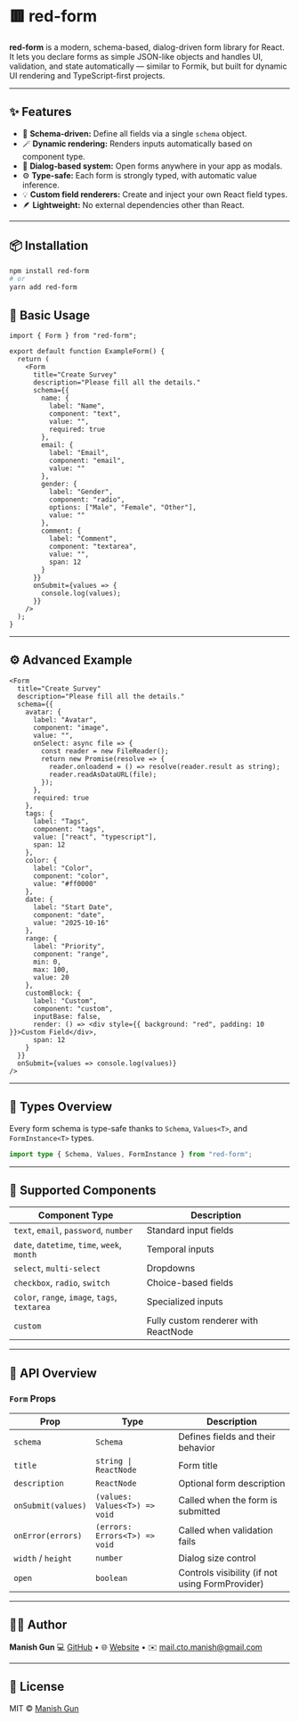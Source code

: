 # 🟥 red-form

**red-form** is a modern, schema-based, dialog-driven form library for React.  
It lets you declare forms as simple JSON-like objects and handles UI, validation, and state automatically — similar to Formik, but built for dynamic UI rendering and TypeScript-first projects.

---

## ✨ Features

- 🧱 **Schema-driven:** Define all fields via a single `schema` object.
- 🪄 **Dynamic rendering:** Renders inputs automatically based on component type.
- 🧩 **Dialog-based system:** Open forms anywhere in your app as modals.
- ⚙️ **Type-safe:** Each form is strongly typed, with automatic value inference.
- 💡 **Custom field renderers:** Create and inject your own React field types.
- 🪶 **Lightweight:** No external dependencies other than React.

---

## 📦 Installation

```bash
npm install red-form
# or
yarn add red-form
```

## 🧩 Basic Usage

```tsx
import { Form } from "red-form";

export default function ExampleForm() {
  return (
    <Form
      title="Create Survey"
      description="Please fill all the details."
      schema={{
        name: {
          label: "Name",
          component: "text",
          value: "",
          required: true
        },
        email: {
          label: "Email",
          component: "email",
          value: ""
        },
        gender: {
          label: "Gender",
          component: "radio",
          options: ["Male", "Female", "Other"],
          value: ""
        },
        comment: {
          label: "Comment",
          component: "textarea",
          value: "",
          span: 12
        }
      }}
      onSubmit={values => {
        console.log(values);
      }}
    />
  );
}
```

---

## ⚙️ Advanced Example

```tsx
<Form
  title="Create Survey"
  description="Please fill all the details."
  schema={{
    avatar: {
      label: "Avatar",
      component: "image",
      value: "",
      onSelect: async file => {
        const reader = new FileReader();
        return new Promise(resolve => {
          reader.onloadend = () => resolve(reader.result as string);
          reader.readAsDataURL(file);
        });
      },
      required: true
    },
    tags: {
      label: "Tags",
      component: "tags",
      value: ["react", "typescript"],
      span: 12
    },
    color: {
      label: "Color",
      component: "color",
      value: "#ff0000"
    },
    date: {
      label: "Start Date",
      component: "date",
      value: "2025-10-16"
    },
    range: {
      label: "Priority",
      component: "range",
      min: 0,
      max: 100,
      value: 20
    },
    customBlock: {
      label: "Custom",
      component: "custom",
      inputBase: false,
      render: () => <div style={{ background: "red", padding: 10 }}>Custom Field</div>,
      span: 12
    }
  }}
  onSubmit={values => console.log(values)}
/>
```

---

## 🧠 Types Overview

Every form schema is type-safe thanks to `Schema`, `Values<T>`, and `FormInstance<T>` types.

```ts
import type { Schema, Values, FormInstance } from "red-form";
```

---

## 🧩 Supported Components

| Component Type                                | Description                          |
| --------------------------------------------- | ------------------------------------ |
| `text`, `email`, `password`, `number`         | Standard input fields                |
| `date`, `datetime`, `time`, `week`, `month`   | Temporal inputs                      |
| `select`, `multi-select`                      | Dropdowns                            |
| `checkbox`, `radio`, `switch`                 | Choice-based fields                  |
| `color`, `range`, `image`, `tags`, `textarea` | Specialized inputs                   |
| `custom`                                      | Fully custom renderer with ReactNode |

---

## 🧰 API Overview

### `Form` Props

| Prop               | Type                          | Description                                     |
| ------------------ | ----------------------------- | ----------------------------------------------- |
| `schema`           | `Schema`                      | Defines fields and their behavior               |
| `title`            | `string \| ReactNode`         | Form title                                      |
| `description`      | `ReactNode`                   | Optional form description                       |
| `onSubmit(values)` | `(values: Values<T>) => void` | Called when the form is submitted               |
| `onError(errors)`  | `(errors: Errors<T>) => void` | Called when validation fails                    |
| `width` / `height` | `number`                      | Dialog size control                             |
| `open`             | `boolean`                     | Controls visibility (if not using FormProvider) |

---

## 🧑‍💻 Author

**Manish Gun**
💻 [GitHub](https://github.com/manishgun) • 🌐 [Website](https://manishgun.vercel.app) • ✉️ [mail.cto.manish@gmail.com](mailto:mail.cto.manish@gmail.com)

---

## 🪪 License

MIT © [Manish Gun](https://github.com/manishgun)
